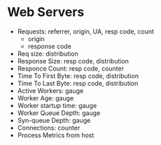 # Web Servers

* Requests: referrer, origin, UA, resp code, count
  * origin
  * response code
* Req size: distribution
* Response Size: resp code, distribution
* Responce Count: resp code, counter
* Time To First Byte: resp code, distribution
* Time To Last Byte: resp code, distribution
* Active Workers: gauge
* Worker Age: gauge
* Worker startup time: gauge
* Worker Queue Depth: gauge
* Syn-queue Depth: gauge
* Connections:  counter
* Process Metrics from host
